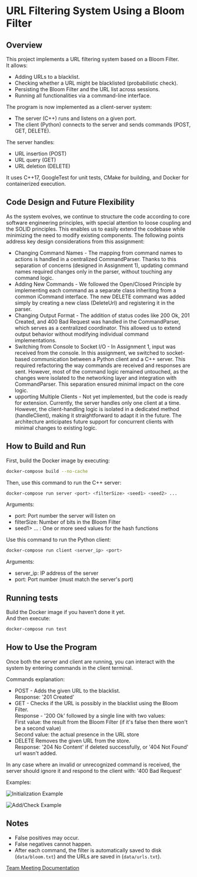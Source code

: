# URL Filtering System Using a Bloom Filter

## Overview
This project implements a URL filtering system based on a Bloom Filter.  
It allows:
- Adding URLs to a blacklist.
- Checking whether a URL might be blacklisted (probabilistic check).
- Persisting the Bloom Filter and the URL list across sessions.
- Running all functionalities via a command-line interface.

The program is now implemented as a client-server system:
- The server (C++) runs and listens on a given port.
- The client (Python) connects to the server and sends commands (POST, GET, DELETE).

The server handles:
- URL insertion (POST)
- URL query (GET)
- URL deletion (DELETE)

It uses C++17, GoogleTest for unit tests, CMake for building, and Docker for containerized execution.

## Code Design and Future Flexibility
As the system evolves, we continue to structure the code according to core software engineering principles, with special attention to loose coupling and the SOLID principles. This enables us to easily extend the codebase while minimizing the need to modify existing components. The following points address key design considerations from this assignment:
- Changing Command Names - The mapping from command names to actions is handled in a centralized CommandParser. Thanks to this separation of concerns (designed in Assignment 1), updating command names required changes only in the parser, without touching any command logic.
- Adding New Commands - We followed the Open/Closed Principle by implementing each command as a separate class inheriting from a common iCommand interface. The new DELETE command was added simply by creating a new class (DeleteUrl) and registering it in the parser.
- Changing Output Format - The addition of status codes like 200 Ok, 201 Created, and 400 Bad Request was handled in the CommandParser, which serves as a centralized coordinator. This allowed us to extend output behavior without modifying individual command implementations.
- Switching from Console to Socket I/O - In Assignment 1, input was received from the console. In this assignment, we switched to socket-based communication between a Python client and a C++ server. This required refactoring the way commands are received and responses are sent. However, most of the command logic remained untouched, as the changes were isolated to the networking layer and integration with CommandParser. This separation ensured minimal impact on the core logic.
- upporting Multiple Clients - Not yet implemented, but the code is ready for extension.
Currently, the server handles only one client at a time. However, the client-handling logic is isolated in a dedicated method (handleClient), making it straightforward to adapt it in the future. The architecture anticipates future support for concurrent clients with minimal changes to existing logic.

## How to Build and Run
First, build the Docker image by executing:

```bash
docker-compose build --no-cache
```

Then, use this command to run the C++ server:

```bash
docker-compose run server <port> <filterSize> <seed1> <seed2> ...
```
Arguments:
- port: Port number the server will listen on
- filterSize: Number of bits in the Bloom Filter
- seed1> <seed2> ... : One or more seed values for the hash functions

Use this command to run the Python client:

```bash
docker-compose run client <server_ip> <port>
```
Arguments:
- server_ip: IP address of the server
- port: Port number (must match the server's port)


## Running tests
Build the Docker image if you haven’t done it yet.  
And then execute:

```bash
docker-compose run test
```

## How to Use the Program

Once both the server and client are running, you can interact with the system by entering commands in the client terminal.

Commands explanation:
- POST <url> - Adds the given URL to the blacklist.<br>
Response: '201 Created'
- GET <url> - Checks if the URL is possibly in the blacklist using the Bloom Filter.<br>
Response - '200 Ok' followed by a single line with two values:<br>
First value: the result from the Bloom Filter (if it's false then there won't be a second value)<br>
Second value: the actual presence in the URL store
- DELETE <url>
Removes the given URL from the store.<br>
Response: '204 No Content' if deleted successfully, or '404 Not Found' url wasn't added.

In any case where an invalid or unrecognized command is received, the server should ignore it and respond to the client with:
'400 Bad Request'

Examples:

![Initialization Example](https://github.com/OrHastar/Mail-app/issues/12)

![Add/Check Example](https://github.com/OrHastar/Mail-app/issues/13)

## Notes
- False positives may occur.
- False negatives cannot happen.
- After each command, the filter is automatically saved to disk (`data/bloom.txt`) and the URLs are saved in (`data/urls.txt`).

[Team Meeting Documentation](https://docs.google.com/document/d/13VuUzQ-KDu7Q3zzVhvA42WCy0XEnrzZqYtl7023NFDo/edit?tab=t.0)
